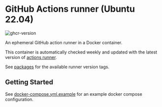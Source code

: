 # GitHub Actions runner (Ubuntu 22.04)
![ghcr-version](https://ghcr-badge.deta.dev/onvox/actions-runner-ubuntu2204/tags?color=%2344cc11&ignore=latest&n=3&label=actions-runner)

An ephemeral GitHub action runner in a Docker container. 

This container is automatically checked weekly and updated with the latest
version of [actions runner](https://github.com/actions/runner).

See [packages](https://github.com/Onvox/actions-runner-ubuntu2204/pkgs/container/actions-runner-ubuntu2204) 
for the available runner version tags.

## Getting Started

See [docker-compose.yml.example](docker-compose.yml.example) for an
example docker compose configuration.
